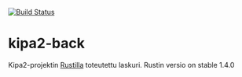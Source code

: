 [![Build Status](https://travis-ci.org/partio-scout/kipa2-back.svg?branch=master)](https://travis-ci.org/partio-scout/kipa2-back)
# kipa2-back 
Kipa2-projektin [Rustilla](https://rust-lang.org) toteutettu laskuri. Rustin versio on stable 1.4.0
